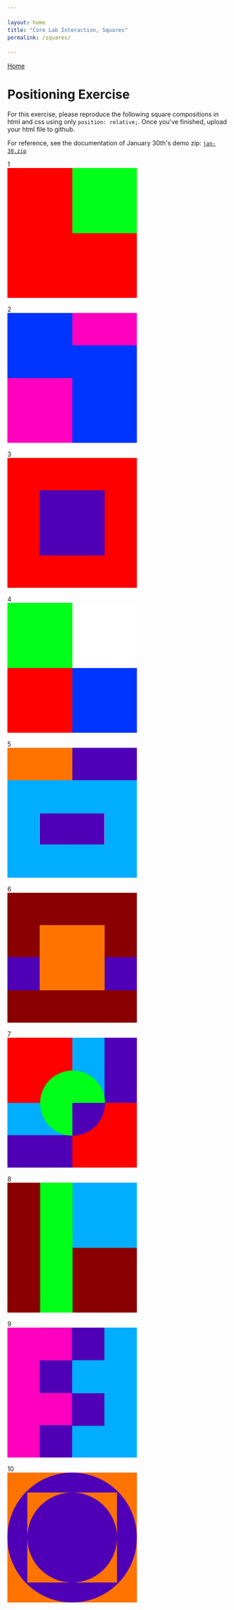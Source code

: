 ```yaml
---

layout: home
title: "Core Lab Interaction, Squares"
permalink: /squares/

---
```


[Home](/)

# Positioning Exercise

For this exercise, please reproduce the following square compositions in html and css using only `position: relative;`. Once you've finished, upload your html file to github. 

For reference, see the documentation of January 30th's demo zip: [`jan-30.zip`](../materials/jan-30.zip)

1<br>
![square 1](/materials/squares/square-1.jpg)

2<br>
![square 2](/materials/squares/square-2.jpg)

3<br>
![square 3](/materials/squares/square-3.jpg)

4<br>
![square 4](/materials/squares/square-4.jpg)

5<br>
![square 5](/materials/squares/square-5.jpg)

6<br>
![square 6](/materials/squares/square-6.jpg)

7<br>
![square 7](/materials/squares/square-7.jpg)

8<br>
![square 8](/materials/squares/square-8.jpg)

9<br>
![square 9](/materials/squares/square-9.jpg)

10<br>
![square 10](/materials/squares/square-10.jpg)